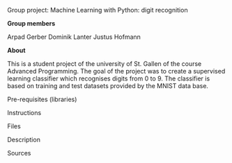 Group project: Machine Learning with Python: digit recognition 

**Group members**

Arpad Gerber
Dominik Lanter
Justus Hofmann

**About**

This is a student project of the university of St. Gallen of the course Advanced Programming.
The goal of the project was to create a supervised learning classifier which recognises digits from 0 to 9.
The classifier is based on training and test datasets provided by the MNIST data base.

Pre-requisites
(libraries)

Instructions

Files

Description

Sources 

